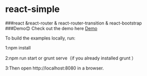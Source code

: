 # react-simple
###react &react-router & react-router-transition & react-bootstrap
###Demo:blush:
Check out the demo here [Demo](https://snowy-dong.github.io/react-simple/index.html)


To build the examples locally, run:

1:npm install

2:npm run start  or  grunt serve（if you already installed grunt ）

3:Then open http://localhost:8080 in a browser.
